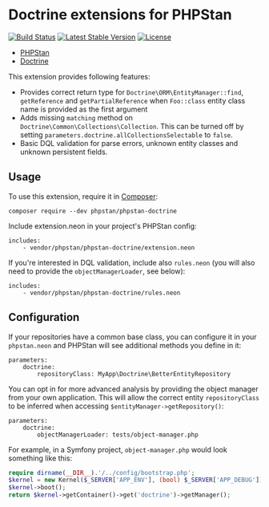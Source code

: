 # Doctrine extensions for PHPStan

[![Build Status](https://travis-ci.org/phpstan/phpstan-doctrine.svg)](https://travis-ci.org/phpstan/phpstan-doctrine)
[![Latest Stable Version](https://poser.pugx.org/phpstan/phpstan-doctrine/v/stable)](https://packagist.org/packages/phpstan/phpstan-doctrine)
[![License](https://poser.pugx.org/phpstan/phpstan-doctrine/license)](https://packagist.org/packages/phpstan/phpstan-doctrine)

* [PHPStan](https://github.com/phpstan/phpstan)
* [Doctrine](http://www.doctrine-project.org/)

This extension provides following features:

* Provides correct return type for `Doctrine\ORM\EntityManager::find`, `getReference` and `getPartialReference` when `Foo::class` entity class name is provided as the first argument
* Adds missing `matching` method on `Doctrine\Common\Collections\Collection`. This can be turned off by setting `parameters.doctrine.allCollectionsSelectable` to `false`.
* Basic DQL validation for parse errors, unknown entity classes and unknown persistent fields.

## Usage

To use this extension, require it in [Composer](https://getcomposer.org/):

```
composer require --dev phpstan/phpstan-doctrine
```

Include extension.neon in your project's PHPStan config:

```
includes:
	- vendor/phpstan/phpstan-doctrine/extension.neon
```

If you're interested in DQL validation, include also `rules.neon` (you will also need to provide the `objectManagerLoader`, see below):

```
includes:
	- vendor/phpstan/phpstan-doctrine/rules.neon
```

## Configuration

If your repositories have a common base class, you can configure it in your `phpstan.neon` and PHPStan will see additional methods you define in it:

```neon
parameters:
	doctrine:
		repositoryClass: MyApp\Doctrine\BetterEntityRepository
```

You can opt in for more advanced analysis by providing the object manager from your own application. This will allow the correct entity `repositoryClass` to be inferred when accessing `$entityManager->getRepository()`:

```neon
parameters:
	doctrine:
		objectManagerLoader: tests/object-manager.php
```

For example, in a Symfony project, `object-manager.php` would look something like this:

```php
require dirname(__DIR__).'/../config/bootstrap.php';
$kernel = new Kernel($_SERVER['APP_ENV'], (bool) $_SERVER['APP_DEBUG']);
$kernel->boot();
return $kernel->getContainer()->get('doctrine')->getManager();
```
